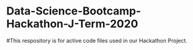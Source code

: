 # Data-Science-Bootcamp-Hackathon-J-Term-2020

#This respository is for active code files used in our Hackathon Project.

